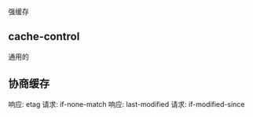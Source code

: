 强缓存
## cache-control
通用的

## 协商缓存

响应: etag  请求: if-none-match
响应: last-modified 请求: if-modified-since